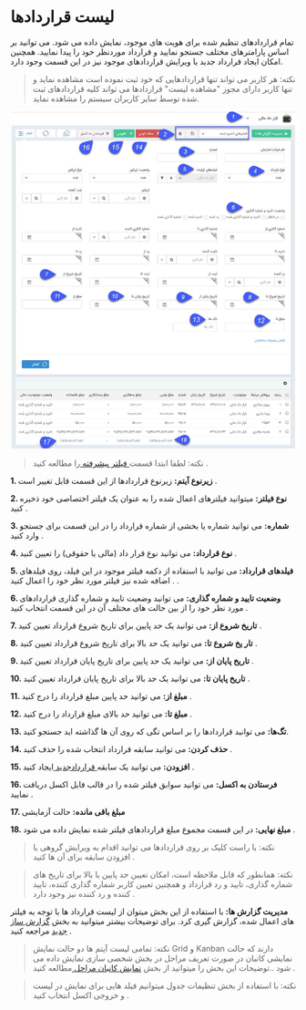 # لیست قراردادها 

تمام قراردادهای تنظیم شده برای هویت های موجود، نمایش داده می شود. می توانید بر اساس پارامترهای مختلف جستجو نمایید و قرارداد موردنظر خود را پیدا نمایید. همچنین امکان ایجاد قرارداد جدید یا ویرایش قراردادهای موجود نیز در این قسمت وجود دارد.

> نکته: هر کاربر می تواند تنها قراردادهایی که خود ثبت نموده است مشاهده نماید و تنها کاربر دارای مجوز "مشاهده لیست" قراردادها می تواند کلیه قراردادهای ثبت شده توسط سایر کاربران سیستم را مشاهده نماید.

![](ghardad.png)

> نکته: لطفا ابتدا قسمت[  فیلتر پیشرفته ](https://github.com/1stco/PayamGostarDocs/blob/master/help%202.5.4/Customer-relationship-management/Advanced-filter/Advanced-filter.md) را مطالعه کنید .  


**1. زیرنوع آیتم:** زیرنوع قراردادها از این قسمت قابل تغییر است .

**2. نوع فیلتر:** میتوانید فیلترهای اعمال شده را به عنوان یک فیلتر اختصاصی خود ذخیره کنید .

**3. شماره:** می توانید شماره یا بخشی از شماره قرارداد را در این قسمت برای جستجو وارد کنید .

**4.  نوع قرارداد:** می توانید نوع قرار داد (مالی یا حقوقی) را تعیین کنید .

**5. فیلدهای قرارداد:** می توانید با استفاده از دکمه فیلتر موجود در این فیلد،  روی فیلدهای اضافه شده نیز فیلتر مورد نظر خود را اعمال کنید . .

**6.  وضعیت تایید و شماره گذاری:** می توانید وضعیت تایید و شماره گذاری قراردادهای مورد نظر خود را از بین حالت های مختلف آن در این قسمت انتخاب کنید .

**7. تاریخ شروع از:**  می توانید یک حد پایین برای تاریخ شروع قرارداد تعیین کنید .

**8. تار یخ شروع تا:** می توانید یک حد  بالا برای تاریخ شروع قرارداد تعیین کنید .

**9. تاریخ پایان از:** می توانید یک حد پایین برای تاریخ پایان قرارداد تعیین کنید .

**10. تاریخ پایان تا:**  می توانید یک حد بالا برای تاریخ پایان قرارداد تعیین کنید .

**11. مبلغ از:** می توانید حد پایین مبلغ قرارداد را درج کنید .

**12. مبلغ تا:**  می توانید حد بالای مبلغ قرارداد را درج کنید .

**13. تگ‌ها:** می توانید قراردادها را بر اساس تگی که روی آن ها گذاشته اید جستجو کنید.

**14. حذف کردن:** می توانید سابقه قرارداد انتخاب شده را حذف کنید .

**15. افزودن:** می توانید یک سابقه[ قراردادجدید ](https://github.com/1stco/PayamGostarDocs/blob/master/help%202.5.4/Integrated-bank/Database/Records/New-contract/New-contract.md)ایجاد کنید .

**16. فرستادن به اکسل:** می توانید سوابق فیلتر شده را در قالب فایل اکسل دریافت نمایید .

**17. مبلغ باقی مانده:** حالت آزمایشی

**18. مبلغ نهایی:** در این قسمت مجموع مبلغ قراردادهای فیلتر شده نمایش داده می شود .

> نکته: با راست کلیک بر روی قراردادها می توانید اقدام به ویرایش گروهی یا افزودن سابقه برای آن ها کنید .


> نکته: همانطور که قابل ملاحظه است، امکان تعیین حد پایین یا بالا برای تاریخ های شماره گذاری، تایید و رد قرارداد و همچنین تعیین کاربر شماره گذاری کننده، تایید کننده و رد کننده نیز وجود دارد .


**مدیریت گزارش ها:**  با استفاده از این بخش میتوان از لیست قرارداد ها با توجه به فیلتر های اعمال شده، گزارش گیری کرد. برای توضیحات بیشتر میتوانید به بخش [گزارش ساز جدید](https://github.com/1stco/PayamGostarDocs/blob/master/help%202.5.4/Management-and-reports/Report-Builder/Report-Builder.md) مراجعه کنید .

> نکته: تمامی لیست آیتم ها دو حالت نمایش Grid و Kanban دارند که حالت نمایشی کانبان در صورت تعریف مراحل در بخش شخصی سازی نمایش داده می شود ..توضیحات این بخش را میتوانید از  بخش [نمایش کانبان مراحل ](https://github.com/1stco/PayamGostarDocs/blob/master/help2.5.4/Settings/Personalization-crm/Overview/General-information/leveling/leveling.md)مطالعه کنید .

> نکته:  با استفاده از بخش تنظیمات جدول میتوانیم فیلد هایی برای نمایش در لیست و خروجی اکسل انتخاب کنید .


